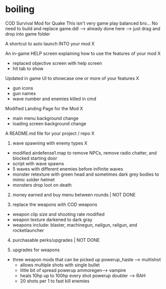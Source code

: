 # boiling
COD Survival Mod for Quake
This isn't very game play balanced bro...
No need to build and replace game.ddl --> already done here --> just drag and drop into game folder 

A shortcut to auto launch INTO your mod X

An in-game HELP screen explaining how to use the features of your mod X 
- replaced objective screen with help screen 
- hit tab to show
  
Updated in game UI to showcase one or more of your features X
- gun icons
- gun names
- wave number and enemies killed in cmd
  
Modified Landing Page for the Mod X
- main menu background change
- loading screen background change
  
A README.md file for your project / repo X

1. wave spawning with enemy types X
- modified airdefense1.map to remove NPCs, remove radio chatter, and blocked starting door 
- script with wave spawns
- 5 waves with different enemies before inifinite waves
- monster retexture with green head and sometimes dark grey bodies to mimic solder helmet
- monsters drop loot on death
  
2. money earned and buy menu between rounds | NOT DONE

3. replace the weapons with COD weapons
- weapon clip size and shooting rate modified
- weapon texture darkened to dark gray
- weapons include: blaster, machinegun, nailgun, railgun, and rocketlauncher 

4. purchasable perks/upgrades | NOT DONE

5. upgrades for weapons
- three weapon mods that can be picked up
powerup_haste --> multishot
  - allows multiple shots with single bullet
  - little bit of spread
powerup ammoregen--> vampire
  - heals 10hp up to 100hp every shot
powerup doubler --> RAH
  - 20 shots per 1 to fast kill enemies
